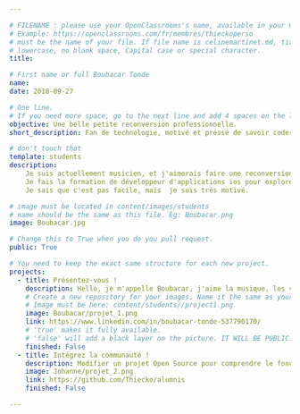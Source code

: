```yaml
---

# FILENAME : please use your OpenClassrooms's name, available in your url.
# Example: https://openclassrooms.com/fr/membres/thieckoperso
# must be the name of your file. If file name is celinemartinet.md, title is celinemartinet.
# lowercase, no blank space, Capital case or special character.
title: 

# First name or full Boubacar Tonde
name: 
date: 2018-09-27

# One line.
# If you need more space, go to the next line and add 4 spaces on the left, as in 'description'.
objective: Une belle petite reconversion professionnelle.
short_description: Fan de technologie, motivé et préssé de savoir coder.

# don't touch that
template: students
description:
    Je suis actuellement musicien, et j'aimerais faire une reconversion.
    Je fais la formation de développeur d'applications ios pour explorer d'autres sentiers.
    Je sais que c'est pas facile, mais  je suis très motivé.

# image must be located in content/images/students
# name should be the same as this file. Eg: Boubacar.png
image: Boubacar.jpg

# Change this to True when you do you pull request.
public: True

# You need to keep the exact same structure for each new project.
projects:
  - title: Présentez-vous !
    description: Hello, je m'appelle Boubacar, j'aime la musique, les voyages, la cuisine, et pense que je vais aimer le code https://www.linkedin.com/in/boubacar-tonde-537790170/
    # Create a new repository for your images. Name it the same as your nickname and profile picture.
    # Image must be here: content/students//project1.png
    image: Boubacar/projet_1.png
    link: https://www.linkedin.com/in/boubacar-tonde-537790170/
    # 'true' makes it fully available.
    # 'false' will add a black layer on the picture. IT WILL BE PUBLIC!
    finished: False
  - title: Intégrez la communauté !
    description: Modifier un projet Open Source pour comprendre le fonctionnement de Git, de Github et des pull requests. 
    image: Johanne/projet_2.png
    link: https://github.com/Thiecko/alumnis
    finished: False

---
```

